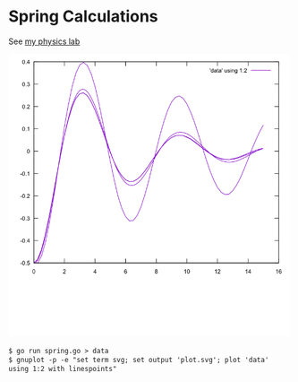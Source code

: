 Spring Calculations
===================

See [my physics lab](http://www.myphysicslab.com/spring1.html)

![](spring.png)

    $ go run spring.go > data
    $ gnuplot -p -e "set term svg; set output 'plot.svg'; plot 'data' using 1:2 with linespoints"
